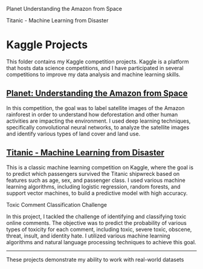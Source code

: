 Planet Understanding the Amazon from Space

Titanic - Machine Learning from Disaster

# Kaggle Projects

This folder contains my Kaggle competition projects. Kaggle is a platform that hosts data science competitions, and I have participated in several competitions to improve my data analysis and machine learning skills.

## [Planet: Understanding the Amazon from Space](./Planet%20Understanding%20the%20Amazon%20from%20Space/README.md)

In this competition, the goal was to label satellite images of the Amazon rainforest in order to understand how deforestation and other human activities are impacting the environment. I used deep learning techniques, specifically convolutional neural networks, to analyze the satellite images and identify various types of land cover and land use.

## [Titanic - Machine Learning from Disaster](./Titanic%20-%20Machine%20Learning%20from%20Disaster/README.md)

This is a classic machine learning competition on Kaggle, where the goal is to predict which passengers survived the Titanic shipwreck based on features such as age, sex, and passenger class. I used various machine learning algorithms, including logistic regression, random forests, and support vector machines, to build a predictive model with high accuracy.

Toxic Comment Classification Challenge

In this project, I tackled the challenge of identifying and classifying toxic online comments. The objective was to predict the probability of various types of toxicity for each comment, including toxic, severe toxic, obscene, threat, insult, and identity hate. I utilized various machine learning algorithms and natural language processing techniques to achieve this goal.

---

These projects demonstrate my ability to work with real-world datasets
